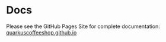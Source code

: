 # Docs

Please see the GitHub Pages Site for complete documentation: [quarkuscoffeeshop.github.io](https://quarkuscoffeeshop.github.io)

